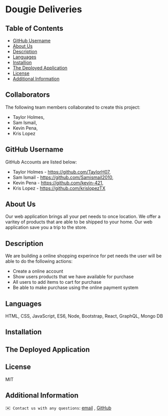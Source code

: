 # Dougie Deliveries

## Table of Contents
- [GitHub Username](#github)
- [About Us](#about)
- [Description](#description)
- [Languages](#languages)
- [Installion](#installation)
- [The Deployed Application](#credits)
- [License](#license)
- [Additional Information](#additional-info)
## Collaborators
The following team members collaborated to create this project:
* Taylor Holmes,
* Sam Ismail,
* Kevin Pena,
* Kris Lopez
## GitHub Username
GitHub Accounts are listed below:
* Taylor Holmes - https://github.com/TaylorH07,
* Sam Ismail - https://github.com/Samismail2010,
* Kevin Pena - https://github.com/kevin-421,
* Kris Lopez - https://github.com/krislopezTX

## About Us
Our web application brings all your pet needs to once location. We offer a varitey of products that are able to be shipped to your home. Our web application save you a trip to the store.


## Description
We are building a online shopping experince for pet needs the user will be able to do the following actions:
* Create a online account
* Show users products that we have available for purchase
* All users to add items to cart for purchase
* Be able to make purchase using the online payment system

## Languages
HTML, CSS, JavaScript, ES6, Node, Bootstrap, React, GraphQL, Mongo DB
## Installation
## The Deployed Application
## License
MIT

## Additional Information
  ✉️` Contact us with any questions`: [email](mailto:) , [GitHub]()<br />
